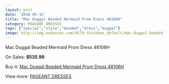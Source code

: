 ```yaml
---
layout: post
date: '2018-05-15'
title: "Mac Duggal Beaded Mermaid Prom Dress 48106H"
category: PAGEANT DRESSES
tags: ["special","style","beaded","dress","duggal"]
image: http://img.eudances.com/4579-thickbox_default/mac-duggal-beaded-mermaid-prom-dress-48106h.jpg
---
```

Mac Duggal Beaded Mermaid Prom Dress 48106H

On Sales: **$535.99**
<a href="https://www.eudances.com/en/pageant-dresses/1534-mac-duggal-beaded-mermaid-prom-dress-48106h.html"><amp-img layout="responsive" width="600" height="600" src="//img.eudances.com/4579-thickbox_default/mac-duggal-beaded-mermaid-prom-dress-48106h.jpg" alt="Mac Duggal Beaded Mermaid Prom Dress 48106H 0" /></a>

Buy it: [Mac Duggal Beaded Mermaid Prom Dress 48106H](https://www.eudances.com/en/pageant-dresses/1534-mac-duggal-beaded-mermaid-prom-dress-48106h.html "Mac Duggal Beaded Mermaid Prom Dress 48106H")

View more: [PAGEANT DRESSES](https://www.eudances.com/en/16-pageant-dresses "PAGEANT DRESSES")